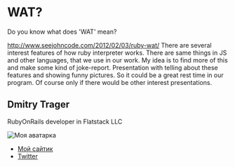 # WAT?
Do you know what does 'WAT' mean?

http://www.seejohncode.com/2012/02/03/ruby-wat/
There are several interest features of how ruby interpreter works.
There are same things in JS and other languages, that we use in our work.
My idea is to find more of this and make some kind of joke-report.
Presentation with telling about these features and showing funny pictures.
So it could be a great rest time in our program.
Of course only if there would be other interest presentations.

## Dmitry Trager
RubyOnRails developer in Flatstack LLC

![Моя аватарка](https://github.com/fs/kazanrb-call-for-proposals/raw/master/dmitry_trager-about_wat/profile_picture.jpg)

- [Мой сайтик](http://www.trager.ru)
- [Twitter](https://twitter.com/#!/hagi_tragger)
